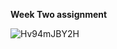 <strong>Week Two assignment </strong>

![Hv94mJBY2H](https://user-images.githubusercontent.com/55246779/170184268-968a7d30-4363-4b5e-bc6d-91a1647052b0.png)
